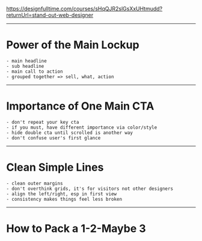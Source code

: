 
<https://designfulltime.com/courses/sHqQJR2slGsXxUHtmudd?returnUrl=stand-out-web-designer>

---

# Power of the Main Lockup

	- main headline
	- sub headline
	- main call to action
	- grouped together => sell, what, action

---

# Importance of One Main CTA

	- don't repeat your key cta
	- if you must, have different importance via color/style
	- hide double cta until scrolled is another way
	- don't confuse user's first glance

---

# Clean Simple Lines

	- clean outer margins
	- don't overthink grids, it's for visitors not other designers
	- align the left/right, esp in first view
	- consistency makes things feel less broken

---

# How to Pack a 1-2-Maybe 3
